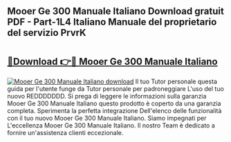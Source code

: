 ## Mooer Ge 300 Manuale Italiano Download gratuit PDF - Part-1L4 Italiano Manuale del proprietario del servizio PrvrK

# <h2><a href="http://dfffngx.blite.top/?on=Mooer+Ge+300+Manuale+Italiano">🔗Download 👉🔴 Mooer Ge 300 Manuale Italiano</a></h2>

[![Mooer Ge 300 Manuale Italiano download](https://i.imgur.com/lujVjoI.png)](http://dfffngx.blite.top/?on=Mooer+Ge+300+Manuale+Italiano)
Il tuo Tutor personale questa guida per l'utente funge da Tutor personale per padroneggiare L'uso del tuo nuovo REDDDDDDD. Si prega di leggere le informazioni sulla garanzia Mooer Ge 300 Manuale Italiano questo prodotto è coperto da una garanzia completa. Sperimenta la perfetta integrazione Dell'elenco delle funzionalità con il tuo nuovo Mooer Ge 300 Manuale Italiano. Siamo impegnati per L'eccellenza Mooer Ge 300 Manuale Italiano. Il nostro Team è dedicato a fornire un'assistenza clienti eccezionale.
